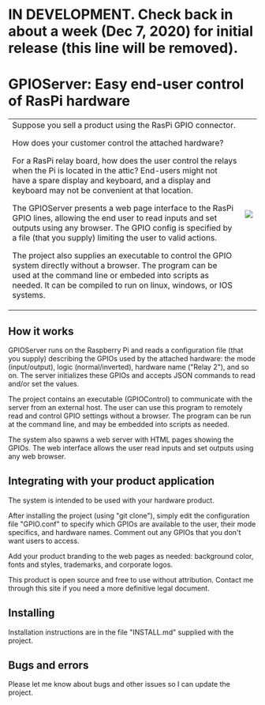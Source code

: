 # IN DEVELOPMENT. Check back in about a week (Dec 7, 2020) for initial release (this line will be removed).

# GPIOServer: Easy end-user control of RasPi hardware

<table style="width: 100%;">
<tbody>
<tr>
<td>
Suppose you sell a product using the RasPi GPIO connector.<p />

How does your customer control the attached hardware?<p />

For a RasPi relay board, how does the user control the relays when the Pi
is located in the attic? End-users might not have a spare display and
keyboard, and a display and keyboard may not be convenient at that location.

The GPIOServer presents a web page interface to the RasPi GPIO lines,
allowing the end user to read inputs and set outputs using any browser.
The GPIO config is specified by a file (that you supply) limiting the
user to valid actions.

The project also supplies an executable to control the GPIO system
directly without a browser. The program can be used at the command line
or embeded into scripts as needed. It can be compiled to run on linux,
windows, or IOS systems.
</td>
<td><img style="float: right; margin: 0px;" src="https://cdn.hackaday.io/images/1526101606498751157.png"></td>
</tr></tbody></table>

## How it works

GPIOServer runs on the Raspberry Pi and reads a configuration file
(that you supply) describing the GPIOs used by the attached hardware:
the mode (input/output), logic (normal/inverted), hardware name
("Relay 2"), and so on. The server initializes these GPIOs and
accepts JSON commands to read and/or set the values.

The project contains an executable (GPIOControl) to communicate
with the server from an external host. The user can use
this program to remotely read and control GPIO settings without
a browser. The program can be run at the command line, and may be
embedded into scripts as needed.

The system also spawns a web server with HTML pages showing the
GPIOs. The web interface allows the user read inputs and set outputs
using any web browser.

## Integrating with your product application

The system is intended to be used with your hardware product.

After installing the project (using "git clone"), simply edit the
configuration file "GPIO.conf" to specify which GPIOs are available to
the user, their mode specifics, and hardware names. Comment out any
GPIOs that you don't want users to access.

Add your product branding to the web pages as needed: background color,
fonts and styles, trademarks, and corporate logos.

This product is open source and free to use without attribution. Contact
me through this site if you need a more definitive legal document.

## Installing

Installation instructions are in the file "INSTALL.md" supplied with the project.

## Bugs and errors

Please let me know about bugs and other issues so I can update the project.
